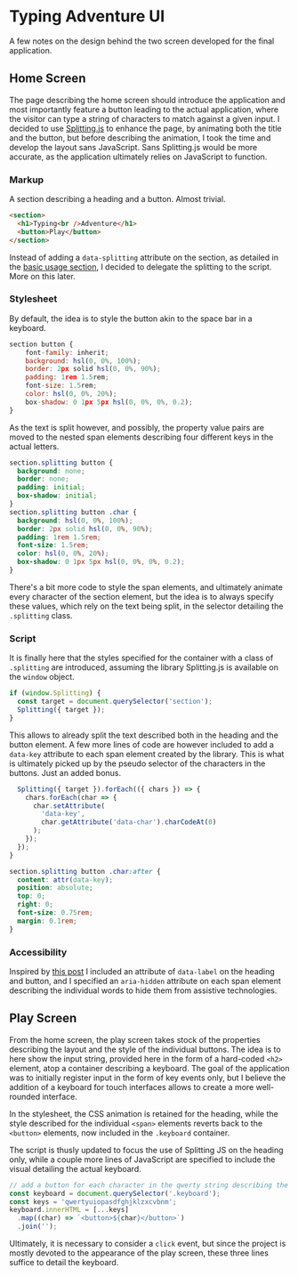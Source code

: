 # Typing Adventure UI

A few notes on the design behind the two screen developed for the final application.

## Home Screen

The page describing the home screen should introduce the application and most importantly feature a button leading to the actual application, where the visitor can type a string of characters to match against a given input. I decided to use [Splitting.js](https://splitting.js.org/) to enhance the page, by animating both the title and the button, but before describing the animation, I took the time and develop the layout sans JavaScript. Sans Splitting.js would be more accurate, as the application ultimately relies on JavaScript to function.

### Markup

A section describing a heading and a button. Almost trivial.

```html
<section>
  <h1>Typing<br />Adventure</h1>
  <button>Play</button>
</section>
```

Instead of adding a `data-splitting` attribute on the section, as detailed in the [basic usage section](https://splitting.js.org/guide.html), I decided to delegate the splitting to the script. More on this later.

### Stylesheet

By default, the idea is to style the button akin to the space bar in a keyboard.

```js
section button {
    font-family: inherit;
    background: hsl(0, 0%, 100%);
    border: 2px solid hsl(0, 0%, 90%);
    padding: 1rem 1.5rem;
    font-size: 1.5rem;
    color: hsl(0, 0%, 20%);
    box-shadow: 0 1px 5px hsl(0, 0%, 0%, 0.2);
}
```

As the text is split however, and possibly, the property value pairs are moved to the nested span elements describing four different keys in the actual letters.

```css
section.splitting button {
  background: none;
  border: none;
  padding: initial;
  box-shadow: initial;
}
section.splitting button .char {
  background: hsl(0, 0%, 100%);
  border: 2px solid hsl(0, 0%, 90%);
  padding: 1rem 1.5rem;
  font-size: 1.5rem;
  color: hsl(0, 0%, 20%);
  box-shadow: 0 1px 5px hsl(0, 0%, 0%, 0.2);
}
```

There's a bit more code to style the span elements, and ultimately animate every character of the section element, but the idea is to always specify these values, which rely on the text being split, in the selector detailing the `.splitting` class.

### Script

It is finally here that the styles specified for the container with a class of `.splitting` are introduced, assuming the library Splitting.js is available on the `window` object.

```js
if (window.Splitting) {
  const target = document.querySelector('section');
  Splitting({ target });
}
```

This allows to already split the text described both in the heading and the button element. A few more lines of code are however included to add a `data-key` attribute to each span element created by the library. This is what is ultimately picked up by the pseudo selector of the characters in the buttons. Just an added bonus.

```js
  Splitting({ target }).forEach(({ chars }) => {
    chars.forEach(char => {
      char.setAttribute(
        'data-key',
        char.getAttribute('data-char').charCodeAt(0)
      );
    });
  });
}
```

```css
section.splitting button .char:after {
  content: attr(data-key);
  position: absolute;
  top: 0;
  right: 0;
  font-size: 0.75rem;
  margin: 0.1rem;
}
```

### Accessibility

Inspired by [this post](https://css-irl.info/how-to-accessibly-split-text/) I included an attribute of `data-label` on the heading and button, and I specified an `aria-hidden` attribute on each span element describing the individual words to hide them from assistive technologies.

## Play Screen

From the home screen, the play screen takes stock of the properties describing the layout and the style of the individual buttons. The idea is to here show the input string, provided here in the form of a hard-coded `<h2>` element, atop a container describing a keyboard. The goal of the application was to initially register input in the form of key events only, but I believe the addition of a keyboard for touch interfaces allows to create a more well-rounded interface.

In the stylesheet, the CSS animation is retained for the heading, while the style described for the individual `<span>` elements reverts back to the `<button>` elements, now included in the `.keyboard` container.

The script is thusly updated to focus the use of Splitting JS on the heading only, while a couple more lines of JavaScript are specified to include the visual detailing the actual keyboard.

```js
// add a button for each character in the qwerty string describing the keyboard
const keyboard = document.querySelector('.keyboard');
const keys = 'qwertyuiopasdfghjklzxcvbnm';
keyboard.innerHTML = [...keys]
  .map((char) => `<button>${char}</button>`)
  .join('');
```

Ultimately, it is necessary to consider a `click` event, but since the project is mostly devoted to the appearance of the play screen, these three lines suffice to detail the keyboard.
